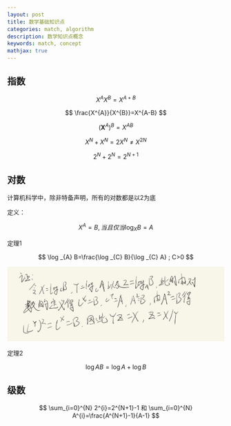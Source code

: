 ```yaml
---
layout: post
title: 数学基础知识点
categories: match, algorithm
description: 数学知识点概念
keywords: match, concept
mathjax: true
---
```


## 指数

$$
X^A X^B = X^{A+B}
$$

$$
\frac{X^{A}}{X^{B}}=X^{A-B}
$$

$$
\left(\boldsymbol{X}^{A}\right)^{B}=X^{A B}
$$

$$
X^{N}+X^{N}=2 X^{N} \neq X^{2 N}
$$

$$
2^{N}+2^{N}=2^{N+1}
$$

## 对数

计算机科学中，除非特备声明，所有的对数都是以2为底

定义：

$$
X^A = B, 当且仅当 \log_{X}{B} = A
$$

定理1

$$
\log _{A} B=\frac{\log _{C} B}{\log _{C} A} ; C>0
$$

![IMG_6849157741BC1.jpeg](assets/math_knowledge/IMG_6849157741BC-1.jpg)

定理2

$$
\log A B=\log A+\log B
$$

## 级数

$$
\sum_{i=0}^{N} 2^{i}=2^{N+1}-1 和 \sum_{i=0}^{N} A^{i}=\frac{A^{N+1}-1}{A-1}
$$
